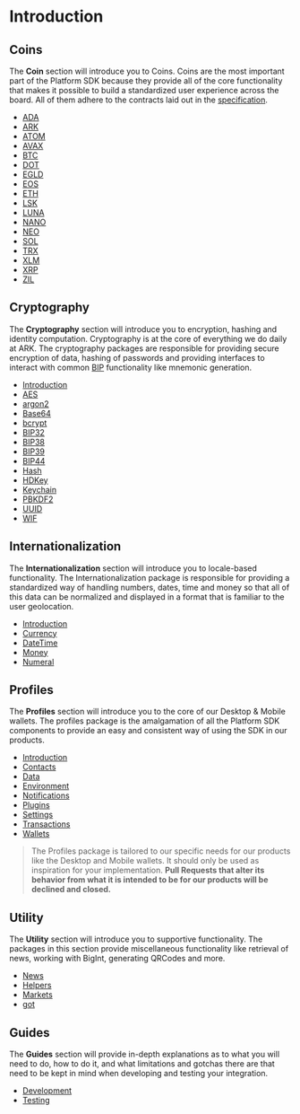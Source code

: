 # Introduction

## Coins

The **Coin** section will introduce you to Coins. Coins are the most important part of the Platform SDK because they provide all of the core functionality that makes it possible to build a standardized user experience across the board. All of them adhere to the contracts laid out in the [specification](/specification.md).

- [ADA](/coins/ada.md)
- [ARK](/coins/ark.md)
- [ATOM](/coins/atom.md)
- [AVAX](/coins/avax.md)
- [BTC](/coins/btc.md)
- [DOT](/coins/dot.md)
- [EGLD](/coins/egld.md)
- [EOS](/coins/eos.md)
- [ETH](/coins/eth.md)
- [LSK](/coins/lsk.md)
- [LUNA](/coins/luna.md)
- [NANO](/coins/nano.md)
- [NEO](/coins/neo.md)
- [SOL](/coins/sol.md)
- [TRX](/coins/trx.md)
- [XLM](/coins/xlm.md)
- [XRP](/coins/xrp.md)
- [ZIL](/coins/zil.md)

## Cryptography

The **Cryptography** section will introduce you to encryption, hashing and identity computation. Cryptography is at the core of everything we do daily at ARK. The cryptography packages are responsible for providing secure encryption of data, hashing of passwords and providing interfaces to interact with common [BIP](https://github.com/bitcoin/bips) functionality like mnemonic generation.

- [Introduction](/crypto.md)
- [AES](/crypto/aes.md)
- [argon2](/crypto/argon2.md)
- [Base64](/crypto/base64.md)
- [bcrypt](/crypto/bcrypt.md)
- [BIP32](/crypto/bip32.md)
- [BIP38](/crypto/bip38.md)
- [BIP39](/crypto/bip39.md)
- [BIP44](/crypto/bip44.md)
- [Hash](/crypto/hash.md)
- [HDKey](/crypto/hdkey.md)
- [Keychain](/crypto/keychain.md)
- [PBKDF2](/crypto/pbkdf2.md)
- [UUID](/crypto/uuid.md)
- [WIF](/crypto/wif.md)

## Internationalization

The **Internationalization** section will introduce you to locale-based functionality. The Internationalization package is responsible for providing a standardized way of handling numbers, dates, time and money so that all of this data can be normalized and displayed in a format that is familiar to the user geolocation.

- [Introduction](/intl.md)
- [Currency](/intl/currency.md)
- [DateTime](/intl/datetime.md)
- [Money](/intl/money.md)
- [Numeral](/intl/numeral.md)

## Profiles

The **Profiles** section will introduce you to the core of our Desktop & Mobile wallets. The profiles package is the amalgamation of all the Platform SDK components to provide an easy and consistent way of using the SDK in our products.

- [Introduction](/profiles.md)
- [Contacts](/profiles/contacts.md)
- [Data](/profiles/data.md)
- [Environment](/profiles/environment.md)
- [Notifications](/profiles/notifications.md)
- [Plugins](/profiles/plugins.md)
- [Settings](/profiles/settings.md)
- [Transactions](/profiles/transactions.md)
- [Wallets](/profiles/wallets.md)

> The Profiles package is tailored to our specific needs for our products like the Desktop and Mobile wallets. It should only be used as inspiration for your implementation. **Pull Requests that alter its behavior from what it is intended to be for our products will be declined and closed.**

## Utility

The **Utility** section will introduce you to supportive functionality. The packages in this section provide miscellaneous functionality like retrieval of news, working with BigInt, generating QRCodes and more.

- [News](/utility/news.md)
- [Helpers](/utility/helpers.md)
- [Markets](/utility/markets.md)
- [got](/utility/got.md)

## Guides

The **Guides** section will provide in-depth explanations as to what you will need to do, how to do it, and what limitations and gotchas there are that need to be kept in mind when developing and testing your integration.

- [Development](/guides/development)
- [Testing](/guides/testing)
